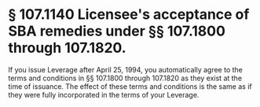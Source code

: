 # § 107.1140   Licensee's acceptance of SBA remedies under §§ 107.1800 through 107.1820.

If you issue Leverage after April 25, 1994, you automatically agree to the terms and conditions in §§ 107.1800 through 107.1820 as they exist at the time of issuance. The effect of these terms and conditions is the same as if they were fully incorporated in the terms of your Leverage. 




